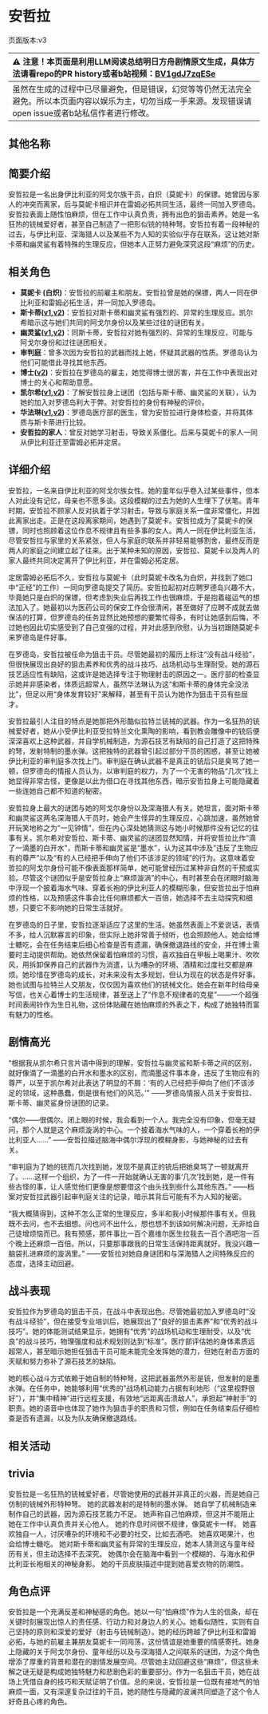 # 安哲拉
页面版本:v3
 

| :warning: 注意！本页面是利用LLM阅读总结明日方舟剧情原文生成，具体方法请看repo的PR history或者b站视频：[BV1gdJ7zqESe](https://www.bilibili.com/video/BV1gdJ7zqESe/)         |
|:----------------------------|
| 虽然在生成的过程中已尽量避免，但是错误，幻觉等等仍然无法完全避免。所以本页面内容以娱乐为主，切勿当成一手来源。发现错误请open issue或者b站私信作者进行修改。|



## 其他名称

## 简要介绍
安哲拉是一名出身伊比利亚的阿戈尔族干员，白炽（莫妮卡）的保镖。她曾因与家人的冲突而离家，后与莫妮卡相识并在雷姆必拓共同生活，最终一同加入罗德岛。安哲拉表面上随性怕麻烦，但在工作中认真负责，拥有出色的狙击素养。她是一名狂热的铳械爱好者，甚至自己制造了一把形似铳的特种弩。安哲拉有着一段神秘的过去，与伊比利亚、深海猎人以及某些不为人知的实验似乎存在联系，这让她对斯卡蒂和幽灵鲨有着特殊的生理反应，但她本人正努力避免深究这段“麻烦”的历史。
## 相关角色
-   **莫妮卡 (白炽)**：安哲拉的前雇主和朋友。安哲拉曾是她的保镖，两人一同在伊比利亚和雷姆必拓生活，并一同加入罗德岛。
-   **斯卡蒂([v1](../chars/char_263_skadi.md),[v2](char_263_skadi.md))**：安哲拉对斯卡蒂和幽灵鲨有强烈的、异常的生理反应。凯尔希暗示这与她们共同的阿戈尔身份以及某些过往的谜团有关。
-   **幽灵鲨([v1](../chars/char_143_ghost.md),[v2](char_143_ghost.md))**：同斯卡蒂，安哲拉对她有强烈的、异常的生理反应，可能与阿戈尔身份和过往谜团相关。
-   **审判庭**：曾多次因为安哲拉的武器而找上她，怀疑其武器的性质。罗德岛认为他们可能借此寻找其他东西。
-   **博士([v2](extended_char_bo_shi.md))**：安哲拉在罗德岛的雇主，她觉得博士很厉害，并在工作中表现出对博士的关心和帮助意愿。
-   **凯尔希([v1](../chars/char_003_kalts.md),[v2](char_003_kalts.md))**：了解安哲拉身上谜团（包括与斯卡蒂、幽灵鲨的关联），认为她的加入对罗德岛利大于弊。对安哲拉的身份有神秘的评价。
-   **华法琳([v1](../chars/char_171_bldsk.md),[v2](char_171_bldsk.md))**：罗德岛医疗部的医生，曾为安哲拉进行身体检查，并将其体质与斯卡蒂进行比较。
-   **安哲拉的家人**：曾反对她学习射击，导致关系僵化。后来与莫妮卡的家人一同从伊比利亚迁至雷姆必拓并定居。
## 详细介绍
安哲拉，一名来自伊比利亚的阿戈尔族女性。她的童年似乎卷入过某些事件，但本人对此没有记忆，母亲也不愿多谈。这段模糊的过去为她的人生埋下了伏笔。青年时期，安哲拉不顾家人反对执着于学习射击，导致与家庭关系一度非常僵化，并因此离家出走。正是在这段离家期间，她遇到了莫妮卡。安哲拉成为了莫妮卡的保镖，同时也照顾着这位作息不规律且有些多事的女人。两人一同在伊比利亚生活，尽管安哲拉与家里的关系紧张，但人与家庭的联系并非轻易能够割舍，最终反而是两人的家庭之间建立起了往来。出于某种未知的原因，安哲拉、莫妮卡以及两人的家人最终共同决定离开了伊比利亚，并在雷姆必拓定居。

定居雷姆必拓后不久，安哲拉与莫妮卡（此时莫妮卡改名为白炽，并找到了她口中“正经”的工作）一同向罗德岛提交了简历。安哲拉起初对应聘罗德岛兴趣不大，毕竟她只是白炽的保镖，但考虑到失业后再找工作也很麻烦，于是抱着碰运气的想法加入了。她最初以为医药公司的保安工作会很清闲，甚至做好了应聘不成就去做保洁的打算，但罗德岛的任务显然比她预想的要繁忙得多，有时让她感到后悔，不过她也因此切实感受到了自己变强的过程，并对此感到欣慰，认为当初跟随莫妮卡来罗德岛是件好事。

在罗德岛，安哲拉被任命为狙击干员。尽管她最初的履历上标注“没有战斗经验”，但很快展现出良好的狙击素养和优秀的战斗技巧、战场机动与生理耐受。她的源石技艺适应性有缺陷，这或许是她选择专注于物理射击的原因之一。医疗部的检查显示她并非感染者，体质远超常人，虽然华法琳认为这“和斯卡蒂的身体完全没法比”，但足以用“身体发育较好”来解释，甚至有干员认为她作为狙击干员有些屈才。

安哲拉最引人注目的特点是她那把外形酷似拉特兰铳械的武器。作为一名狂热的铳械爱好者，她从小受伊比利亚受拉特兰文化熏陶的影响，看到教会雕像中的铳后便深深喜欢上这种武器，并自学机械制造，为源石技艺有缺陷的自己打造了这把特殊的弩，发射特制的墨水弹。这把独特的武器曾引起过部分干员的困惑，甚至让她被伊比利亚的审判庭多次找上门。审判庭在确认武器不是真正的铳后只是臭骂了她一顿，但罗德岛的情报人员认为，以审判庭的权力，为了一个无害的物品“几次”找上她显得非常古怪，更像是以此为借口在寻找其他东西，暗示安哲拉身上可能隐藏着一些连她自己都不知道的秘密。

安哲拉身上最大的谜团与她的阿戈尔身份以及深海猎人有关。她坦言，面对斯卡蒂和幽灵鲨这两名深海猎人干员时，她会产生怪异的生理反应，心跳加速，虽然她曾开玩笑地称之为“一见钟情”，但在内心深处她猜测这与她小时候那件没有记忆的往事有关。凯尔希对安哲拉、斯卡蒂、幽灵鲨的谜团显然知情，并将安哲拉比作“滴了一滴墨的白开水”，而斯卡蒂和幽灵鲨是“墨水”，认为这其中涉及“违反了生物应有的尊严”以及“有的人已经把手伸向了他们不该涉足的领域”的行为。这意味着安哲拉的阿戈尔身份可能不像表面那样简单，她可能曾经历过某种非自然的干预或实验。尽管这个谜团似乎是安哲拉身上“麻烦漩涡”的中心，有时甚至会在闭眼时脑海中浮现一个披着海水气味、穿着长袍的伊比利亚人的模糊形象，但安哲拉出于怕麻烦的性格，以及预感这件事会比任何麻烦都大一百倍，她选择不去主动探究和细想，只要它不影响她的日常生活就好。

在罗德岛的日子里，安哲拉逐渐适应了这里的生活。她虽然表面上不爱说话，表情不多，给人沉默寡言的印象，但实际上她非常善于倾听，也会照顾他人。她会给博士糖吃，会在任务结束后细心检查是否有遗漏，确保撤退路线的安全，并在博士需要时主动提供帮助。她依然保留着怕麻烦的习惯，喜欢独自在甲板上喝果汁、吹吹风，用拆卸保养自己的武器作为消遣，认为嘈杂的环境、酒精和过度社交都是麻烦。她珍惜在罗德岛的成长，对未来没有太多规划，但认为现在的状态是件好事。她也试图与拉特兰人交朋友，仅仅因为喜欢他们的铳械文化。她会在新年时给母亲写信，也关心着博士的生活规律，甚至送上了“作息不规律者的克星”——一个超强时间表闹铃作为生日礼物，这份体贴藏在她怕麻烦的外表之下，构成了她独特而富有魅力的性格。
## 剧情高光
“根据我从凯尔希只言片语中得到的理解，安哲拉与幽灵鲨和斯卡蒂之间的区别，就好像滴了一滴墨的白开水和墨水的区别，而滴墨这件事本身，违反了生物应有的尊严，以至于凯尔希对此表达了明显的不屑：‘有的人已经把手伸向了他们不该涉足的领域，这种愚蠢，倒是很有他们的风范。’”
——罗德岛情报人员关于安哲拉、斯卡蒂、幽灵鲨身份谜团的记录。

“偶尔——很偶尔。闭上眼的时候，我会看到一个人。我完全没有印象，但毫无疑问，那个人就是这个麻烦漩涡的中心。一个披着海水气味的人，一个穿着长袍的伊比利亚人......”
——安哲拉描述脑海中偶尔浮现的模糊身影，与她神秘的过去有关。

“审判庭为了她的铳而几次找到她，发现不是真正的铳后把她臭骂了一顿就离开了。......这样一个组织，为了一件一开始就确认无害的事‘几次’找到她，是一件有些古怪的事，让人感觉他们更像是想要借这个由头找到些什么其他东西。”
——档案对安哲拉武器引起审判庭关注的记录，暗示其背后可能有不为人知的秘密。

“我大概猜得到，这种不怎么正常的生理反应，多半和我小时候那件事有关。但我既不去问，也不去细想。问也问不出什么，想也想不到该如何解决问题，无非给自己徒增烦恼而已。我有预感，那件事比一百个嘉维尔医生拉我去一百个酒吧泡一百个晚上还麻烦一百倍。所以，只要那事跟我的日常生活保持距离就好。我没兴趣一脑袋扎进麻烦的漩涡里。”
——安哲拉对她自身谜团和与深海猎人之间特殊反应的态度，选择主动回避。
## 战斗表现
安哲拉作为罗德岛的狙击干员，在战斗中表现出色。尽管她最初加入罗德岛时“没有战斗经验”，但在接受专业培训后，她展现出了“良好的狙击素养”和“优秀的战斗技巧”。她的体能测试结果显示，她拥有“优秀”的战场机动和生理耐受，以及“优良”的战斗技巧，物理强度和战术规划则达到“标准”。医疗部评估她的身体素质远超常人，甚至暗示她担任狙击干员可能未能完全发挥她的潜力，但她在射击方面的天赋和努力弥补了源石技艺的缺陷。

她的核心战斗方式依赖于她自制的特种弩，这把武器虽然外形是铳，但发射的是墨水弹。在任务中，她能够利用“优秀的”战场机动能力占据有利地形（“这里视野很好”），并“集中精神”进行远程支援，有效地“远距离击溃敌人”，承担起“神射手”的职责。她的语音中也体现了她作为狙击手的职责和习惯，例如在任务结束后仔细检查是否有遗漏，以及为队友确保撤退路线。
## 相关活动

## trivia
安哲拉是一名狂热的铳械爱好者，尽管她使用的武器并非真正的火器，而是她自己仿制的铳械外形特种弩。
她的武器发射的是特制的墨水弹。
她自学了机械制造来制作自己的武器，因为源石技艺能力不足。
她声称自己怕麻烦，但这并不能阻止她在工作中认真负责并关心他人。
她的作息时间很不规律，像莫妮卡一样。
她喜欢独自一人，讨厌嘈杂的环境和不必要的社交，比如去酒吧。
她喜欢喝果汁，也会给博士糖吃。
她对斯卡蒂和幽灵鲨有异常的生理反应，她本人猜测这与童年经历有关，但主动选择不去深究。
她偶尔会在脑海中看到一个模糊的、与海水和伊比利亚长袍相关的神秘身影。
她的干员皮肤描述中提到她喜爱衣物的防潮性。
## 角色点评
安哲拉是一个充满反差和神秘感的角色。她以一句“怕麻烦”作为人生的信条，却在关键时刻展现出惊人的责任感、行动力和对身边人的关心。她看似随性，实则有自己坚持的原则和深爱的爱好（射击与铳械制造）。她的经历跨越了伊比利亚和雷姆必拓，与她的前雇主兼朋友莫妮卡一同闯荡，这份情谊是她重要的情感寄托。她身上隐藏的关于阿戈尔身份、童年经历以及与深海猎人之间联系的谜团，为这个角色增添了厚重的背景和潜在的剧情发展空间。尽管她主动回避这些“麻烦”，但这些未解之谜无疑是构成她独特魅力和悲剧色彩的重要部分。作为一名狙击干员，她在战场上凭借自身的技巧和天赋证明了价值。总的来说，安哲拉是一位既有接地气的怕麻烦一面，又有深邃复杂过往的干员，她的随性与隐藏的波澜共同塑造了这个令人好奇且心疼的角色。
